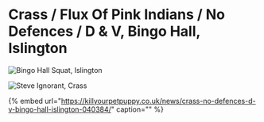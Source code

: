 # Crass / Flux Of Pink Indians / No Defences / D & V, Bingo Hall, Islington

![Bingo Hall Squat, Islington](https://user-images.githubusercontent.com/25156451/125361338-1779ea80-e365-11eb-980e-401ed5a18888.jpg)

![Steve Ignorant, Crass](https://user-images.githubusercontent.com/25156451/125361854-d2a28380-e365-11eb-9361-06c084b40921.jpg)

{% embed url="https://killyourpetpuppy.co.uk/news/crass-no-defences-d-v-bingo-hall-islington-040384/" caption="" %}

